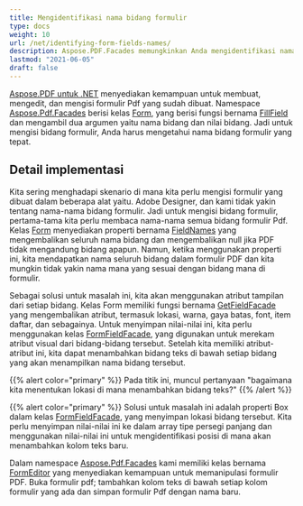 ```yaml
---
title: Mengidentifikasi nama bidang formulir
type: docs
weight: 10
url: /net/identifying-form-fields-names/
description: Aspose.PDF.Facades memungkinkan Anda mengidentifikasi nama bidang formulir menggunakan Kelas Form.
lastmod: "2021-06-05"
draft: false
---
```


[Aspose.PDF untuk .NET](/pdf/net/) menyediakan kemampuan untuk membuat, mengedit, dan mengisi formulir Pdf yang sudah dibuat. Namespace [Aspose.Pdf.Facades](https://reference.aspose.com/pdf/net/aspose.pdf.facades) berisi kelas [Form](https://reference.aspose.com/pdf/net/aspose.pdf.facades/form), yang berisi fungsi bernama [FillField](https://reference.aspose.com/pdf/net/aspose.pdf.facades/form/methods/fillfield/index) dan mengambil dua argumen yaitu nama bidang dan nilai bidang. Jadi untuk mengisi bidang formulir, Anda harus mengetahui nama bidang formulir yang tepat.

## Detail implementasi

Kita sering menghadapi skenario di mana kita perlu mengisi formulir yang dibuat dalam beberapa alat yaitu. Adobe Designer, dan kami tidak yakin tentang nama-nama bidang formulir. Jadi untuk mengisi bidang formulir, pertama-tama kita perlu membaca nama-nama semua bidang formulir Pdf. Kelas [Form](https://reference.aspose.com/pdf/net/aspose.pdf.facades/form) menyediakan properti bernama [FieldNames](https://reference.aspose.com/pdf/net/aspose.pdf.facades/form/properties/fieldnames) yang mengembalikan seluruh nama bidang dan mengembalikan null jika PDF tidak mengandung bidang apapun. Namun, ketika menggunakan properti ini, kita mendapatkan nama seluruh bidang dalam formulir PDF dan kita mungkin tidak yakin nama mana yang sesuai dengan bidang mana di formulir.

Sebagai solusi untuk masalah ini, kita akan menggunakan atribut tampilan dari setiap bidang. Kelas Form memiliki fungsi bernama [GetFieldFacade](https://reference.aspose.com/pdf/net/aspose.pdf.facades/form/methods/getfieldfacade) yang mengembalikan atribut, termasuk lokasi, warna, gaya batas, font, item daftar, dan sebagainya. Untuk menyimpan nilai-nilai ini, kita perlu menggunakan kelas [FormFieldFacade](https://reference.aspose.com/pdf/net/aspose.pdf.facades/FormFieldFacade), yang digunakan untuk merekam atribut visual dari bidang-bidang tersebut. Setelah kita memiliki atribut-atribut ini, kita dapat menambahkan bidang teks di bawah setiap bidang yang akan menampilkan nama bidang tersebut.

{{% alert color="primary" %}}
Pada titik ini, muncul pertanyaan "bagaimana kita menentukan lokasi di mana menambahkan bidang teks?"
{{% /alert %}}

{{% alert color="primary" %}}
Solusi untuk masalah ini adalah properti Box dalam kelas [FormFieldFacade](https://reference.aspose.com/pdf/net/aspose.pdf.facades/FormFieldFacade), yang menyimpan lokasi bidang tersebut. Kita perlu menyimpan nilai-nilai ini ke dalam array tipe persegi panjang dan menggunakan nilai-nilai ini untuk mengidentifikasi posisi di mana akan menambahkan kolom teks baru.

Dalam namespace [Aspose.Pdf.Facades](https://reference.aspose.com/pdf/net/aspose.pdf.facades) kami memiliki kelas bernama [FormEditor](https://reference.aspose.com/pdf/net/aspose.pdf.facades/FormEditor) yang menyediakan kemampuan untuk memanipulasi formulir PDF. Buka formulir pdf; tambahkan kolom teks di bawah setiap kolom formulir yang ada dan simpan formulir Pdf dengan nama baru.